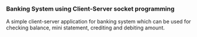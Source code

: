 ### Banking System using Client-Server socket programming

A simple client-server application for banking system which can be used for checking balance, mini statement, crediting and debiting amount.
